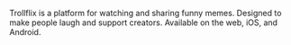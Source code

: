 Trollflix is a platform for watching and sharing funny memes. Designed to make people laugh and support creators. Available on the web, iOS, and Android.
